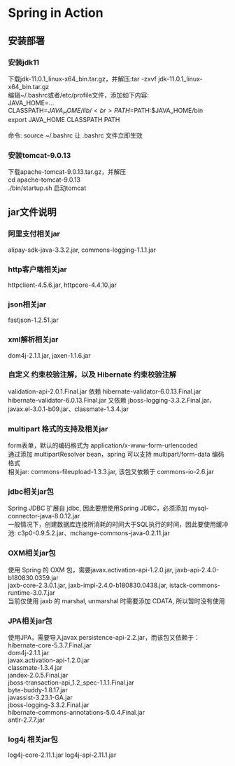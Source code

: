 # Spring in Action

## 安装部署
### 安装jdk11
下载jdk-11.0.1_linux-x64_bin.tar.gz，并解压:tar -zxvf jdk-11.0.1_linux-x64_bin.tar.gz<br>
编辑~/.bashrc或者/etc/profile文件，添加如下内容:<br>
JAVA_HOME=...  <br>
CLASSPATH=$JAVA_HOME/lib/  <br>
PATH=$PATH:$JAVA_HOME/bin  <br>
export JAVA_HOME CLASSPATH PATH  <br>
<br>
命令: source ~/.bashrc 让 .bashrc 文件立即生效

### 安装tomcat-9.0.13
下载apache-tomcat-9.0.13.tar.gz，并解压<br>
cd apache-tomcat-9.0.13<br>
./bin/startup.sh 启动tomcat

## jar文件说明
### 阿里支付相关jar
alipay-sdk-java-3.3.2.jar, commons-logging-1.1.1.jar

### http客户端相关jar
httpclient-4.5.6.jar, httpcore-4.4.10.jar

### json相关jar
fastjson-1.2.51.jar

### xml解析相关jar
dom4j-2.1.1.jar, jaxen-1.1.6.jar

### 自定义 约束校验注解，以及 Hibernate 约束校验注解
validation-api-2.0.1.Final.jar  依赖  hibernate-validator-6.0.13.Final.jar <br />
hibernate-validator-6.0.13.Final.jar  又依赖  jboss-logging-3.3.2.Final.jar、javax.el-3.0.1-b09.jar、classmate-1.3.4.jar

### multipart 格式的支持及相关jar
form表单，默认的编码格式为 application/x-www-form-urlencoded <br />
通过添加 multipartResolver bean，spring 可以支持 multipart/form-data 编码格式 <br />
相关jar: commons-fileupload-1.3.3.jar, 该包又依赖于 commons-io-2.6.jar

### jdbc相关jar包
Spring JDBC 扩展自 jdbc, 因此要想使用Spring JDBC，必须添加 mysql-connector-java-8.0.12.jar <br />
一般情况下，创建数据库连接所消耗的时间大于SQL执行的时间，因此要使用缓冲池: c3p0-0.9.5.2.jar、mchange-commons-java-0.2.11.jar

### OXM相关jar包
使用 Spring 的 OXM 包，需要javax.activation-api-1.2.0.jar, jaxb-api-2.4.0-b180830.0359.jar <br />
jaxb-core-2.3.0.1.jar, jaxb-impl-2.4.0-b180830.0438.jar, istack-commons-runtime-3.0.7.jar <br />
当前仅使用 jaxb 的 marshal, unmarshal 时需要添加 CDATA, 所以暂时没有使用

### JPA相关jar包
使用JPA，需要导入javax.persistence-api-2.2.jar，而该包又依赖于：<br />
hibernate-core-5.3.7.Final.jar <br />
dom4j-2.1.1.jar <br />
javax.activation-api-1.2.0.jar <br />
classmate-1.3.4.jar <br />
jandex-2.0.5.Final.jar <br />
jboss-transaction-api_1.2_spec-1.1.1.Final.jar <br />
byte-buddy-1.8.17.jar <br />
javassist-3.23.1-GA.jar <br />
jboss-logging-3.3.2.Final.jar <br />
hibernate-commons-annotations-5.0.4.Final.jar <br />
antlr-2.7.7.jar <br />

### log4j 相关jar包
log4j-core-2.11.1.jar log4j-api-2.11.1.jar
